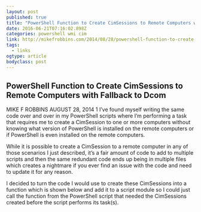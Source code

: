 ```yaml
---
layout: post 
published: true 
title: "PowerShell Function to Create CimSessions to Remote Computers with Fallback to Dcom – Mike F Robbins" 
date: 2016-06-21T07:16:02.898Z
categories: powershell wmi cim
link: http://mikefrobbins.com/2014/08/28/powershell-function-to-create-cimsessions-to-remote-computers-with-fallback-to-dcom/ 
tags:
  - links
ogtype: article 
bodyclass: post 
---
```


## PowerShell Function to Create CimSessions to Remote Computers with Fallback to Dcom

MIKE F ROBBINS AUGUST 28, 2014 1
I’ve found myself writing the same code over and over in my PowerShell scripts where I’m performing a task that requires me to create a CimSession to one or more computers without knowing what version of PowerShell is installed on the remote computers or if PowerShell is even installed on the remote computers.

While it is possible to create a CimSession to a remote computer in any of those scenarios I just described, it’s a fair amount of code to add to multiple scripts and then the same redundant code ends up being in multiple files which creates a nightmare if you ever find an issue with the code and need to update it for any reason.

I decided to turn the code I would use to create these CimSessions into a function which is shown below and add it to a script module so I could just call the function from the PowerShell script that needed the CimSessions created before the script performs its task(s).